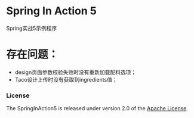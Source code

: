# Spring In Action 5
Spring实战5示例程序

# 存在问题：
* design页面参数校验失败时没有重新加载配料选项；
* Taco设计上传时没有获取到ingredients值；




### License
The SpringInAction5 is released under version 2.0 of the [Apache License][].

[Apache License]: http://www.apache.org/licenses/LICENSE-2.0